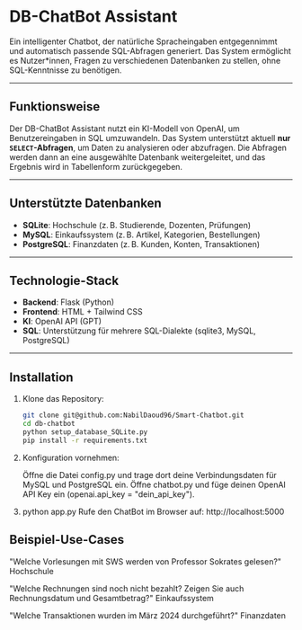 # DB-ChatBot Assistant

Ein intelligenter Chatbot, der natürliche Spracheingaben entgegennimmt und automatisch passende SQL-Abfragen generiert. Das System ermöglicht es Nutzer\*innen, Fragen zu verschiedenen Datenbanken zu stellen, ohne SQL-Kenntnisse zu benötigen.

---

## Funktionsweise

Der DB-ChatBot Assistant nutzt ein KI-Modell von OpenAI, um Benutzereingaben in SQL umzuwandeln. Das System unterstützt aktuell **nur `SELECT`-Abfragen**, um Daten zu analysieren oder abzufragen. Die Abfragen werden dann an eine ausgewählte Datenbank weitergeleitet, und das Ergebnis wird in Tabellenform zurückgegeben.

---

## Unterstützte Datenbanken

- **SQLite**: Hochschule (z. B. Studierende, Dozenten, Prüfungen)
- **MySQL**: Einkaufssystem (z. B. Artikel, Kategorien, Bestellungen)
- **PostgreSQL**: Finanzdaten (z. B. Kunden, Konten, Transaktionen)

---

## Technologie-Stack

- **Backend**: Flask (Python)
- **Frontend**: HTML + Tailwind CSS
- **KI**: OpenAI API (GPT)
- **SQL**: Unterstützung für mehrere SQL-Dialekte (sqlite3, MySQL, PostgreSQL)

---

## Installation

1. Klone das Repository:

   ```bash
   git clone git@github.com:NabilDaoud96/Smart-Chatbot.git
   cd db-chatbot
   python setup_database_SQLite.py
   pip install -r requirements.txt

   ```

2. Konfiguration vornehmen:

   Öffne die Datei config.py und trage dort deine Verbindungsdaten für MySQL und PostgreSQL ein.
   Öffne chatbot.py und füge deinen OpenAI API Key ein (openai.api_key = "dein_api_key").

3. python app.py
   Rufe den ChatBot im Browser auf: http://localhost:5000

## Beispiel-Use-Cases

"Welche Vorlesungen mit SWS werden von Professor Sokrates gelesen?" Hochschule

"Welche Rechnungen sind noch nicht bezahlt? Zeigen Sie auch Rechnungsdatum und Gesamtbetrag?" Einkaufssystem

"Welche Transaktionen wurden im März 2024 durchgeführt?" Finanzdaten
